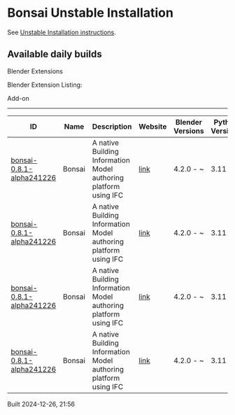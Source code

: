 # Bonsai Unstable Installation

See [Unstable Installation instructions](https://docs.bonsaibim.org/guides/development/installation.html#unstable-installation).

## Available daily builds



Blender Extensions

Blender Extension Listing:

Add-on

---

| ID | Name | Description | Website | Blender Versions | Python Versions | Platforms | Size |
| --- | --- | --- | --- | --- | --- | --- | --- |
| [bonsai-0.8.1-alpha241226](https://github.com/IfcOpenShell/IfcOpenShell/releases/download/bonsai-0.8.1-alpha2412262152/bonsai_py311-0.8.1-alpha241226-linux-x64.zip?repository=https://raw.githubusercontent.com/IfcOpenShell/bonsai_unstable_repo/main/index.json&blender_version_min=4.2.0&platforms=linux-x64&python_versions=3.11) | Bonsai | A native Building Information Model authoring platform using IFC | [link](https://bonsaibim.org/) | 4.2.0 - ~ | 3.11 | linux-x64 | 108.2MB |
| [bonsai-0.8.1-alpha241226](https://github.com/IfcOpenShell/IfcOpenShell/releases/download/bonsai-0.8.1-alpha2412262152/bonsai_py311-0.8.1-alpha241226-macos-x64.zip?repository=https://raw.githubusercontent.com/IfcOpenShell/bonsai_unstable_repo/main/index.json&blender_version_min=4.2.0&platforms=macos-x64&python_versions=3.11) | Bonsai | A native Building Information Model authoring platform using IFC | [link](https://bonsaibim.org/) | 4.2.0 - ~ | 3.11 | macos-x64 | 101.1MB |
| [bonsai-0.8.1-alpha241226](https://github.com/IfcOpenShell/IfcOpenShell/releases/download/bonsai-0.8.1-alpha2412262152/bonsai_py311-0.8.1-alpha241226-macos-arm64.zip?repository=https://raw.githubusercontent.com/IfcOpenShell/bonsai_unstable_repo/main/index.json&blender_version_min=4.2.0&platforms=macos-arm64&python_versions=3.11) | Bonsai | A native Building Information Model authoring platform using IFC | [link](https://bonsaibim.org/) | 4.2.0 - ~ | 3.11 | macos-arm64 | 101.8MB |
| [bonsai-0.8.1-alpha241226](https://github.com/IfcOpenShell/IfcOpenShell/releases/download/bonsai-0.8.1-alpha2412262152/bonsai_py311-0.8.1-alpha241226-windows-x64.zip?repository=https://raw.githubusercontent.com/IfcOpenShell/bonsai_unstable_repo/main/index.json&blender_version_min=4.2.0&platforms=windows-x64&python_versions=3.11) | Bonsai | A native Building Information Model authoring platform using IFC | [link](https://bonsaibim.org/) | 4.2.0 - ~ | 3.11 | windows-x64 | 80.6MB |

Built 2024-12-26, 21:56




